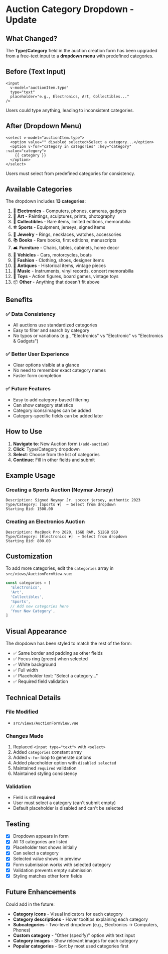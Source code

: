 # Auction Category Dropdown - Update

## What Changed?

The **Type/Category** field in the auction creation form has been upgraded from a free-text input to a **dropdown menu** with predefined categories.

## Before (Text Input)
```vue
<input 
  v-model="auctionItem.type" 
  type="text" 
  placeholder="e.g., Electronics, Art, Collectibles..." 
/>
```
Users could type anything, leading to inconsistent categories.

## After (Dropdown Menu)
```vue
<select v-model="auctionItem.type">
  <option value="" disabled selected>Select a category...</option>
  <option v-for="category in categories" :key="category" :value="category">
    {{ category }}
  </option>
</select>
```
Users must select from predefined categories for consistency.

## Available Categories

The dropdown includes **13 categories**:

1. 📱 **Electronics** - Computers, phones, cameras, gadgets
2. 🎨 **Art** - Paintings, sculptures, prints, photography
3. 💎 **Collectibles** - Rare items, limited editions, memorabilia
4. ⚽ **Sports** - Equipment, jerseys, signed items
5. 💍 **Jewelry** - Rings, necklaces, watches, accessories
6. 📚 **Books** - Rare books, first editions, manuscripts
7. 🛋️ **Furniture** - Chairs, tables, cabinets, home decor
8. 🚗 **Vehicles** - Cars, motorcycles, boats
9. 👗 **Fashion** - Clothing, shoes, designer items
10. 🏺 **Antiques** - Historical items, vintage pieces
11. 🎵 **Music** - Instruments, vinyl records, concert memorabilia
12. 🧸 **Toys** - Action figures, board games, vintage toys
13. 📦 **Other** - Anything that doesn't fit above

## Benefits

### ✅ **Data Consistency**
- All auctions use standardized categories
- Easy to filter and search by category
- No typos or variations (e.g., "Electronics" vs "Electronic" vs "Electronics & Gadgets")

### ✅ **Better User Experience**
- Clear options visible at a glance
- No need to remember exact category names
- Faster form completion

### ✅ **Future Features**
- Easy to add category-based filtering
- Can show category statistics
- Category icons/images can be added
- Category-specific fields can be added later

## How to Use

1. **Navigate to**: New Auction form (`/add-auction`)
2. **Click**: Type/Category dropdown
3. **Select**: Choose from the list of categories
4. **Continue**: Fill in other fields and submit

## Example Usage

### Creating a Sports Auction (Neymar Jersey)
```
Description: Signed Neymar Jr. soccer jersey, authentic 2023
Type/Category: [Sports ▼]  ← Select from dropdown
Starting Bid: 1500.00
```

### Creating an Electronics Auction
```
Description: MacBook Pro 2020, 16GB RAM, 512GB SSD
Type/Category: [Electronics ▼]  ← Select from dropdown
Starting Bid: 800.00
```

## Customization

To add more categories, edit the `categories` array in `src/views/AuctionFormView.vue`:

```typescript
const categories = [
  'Electronics',
  'Art',
  'Collectibles',
  'Sports',
  // Add new categories here
  'Your New Category',
]
```

## Visual Appearance

The dropdown has been styled to match the rest of the form:
- ✅ Same border and padding as other fields
- ✅ Focus ring (green) when selected
- ✅ White background
- ✅ Full width
- ✅ Placeholder text: "Select a category..."
- ✅ Required field validation

## Technical Details

### File Modified
- `src/views/AuctionFormView.vue`

### Changes Made
1. Replaced `<input type="text">` with `<select>`
2. Added `categories` constant array
3. Added `v-for` loop to generate options
4. Added placeholder option with `disabled selected`
5. Maintained `required` validation
6. Maintained styling consistency

### Validation
- Field is still **required**
- User must select a category (can't submit empty)
- Default placeholder is disabled and can't be selected

## Testing

- [x] Dropdown appears in form
- [x] All 13 categories are listed
- [x] Placeholder text shows initially
- [x] Can select a category
- [x] Selected value shows in preview
- [x] Form submission works with selected category
- [x] Validation prevents empty submission
- [x] Styling matches other form fields

## Future Enhancements

Could add in the future:
- **Category icons** - Visual indicators for each category
- **Category descriptions** - Hover tooltips explaining each category
- **Subcategories** - Two-level dropdown (e.g., Electronics → Computers, Phones)
- **Custom category** - "Other (specify)" option with text input
- **Category images** - Show relevant images for each category
- **Popular categories** - Sort by most used categories first
